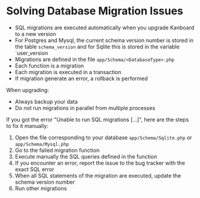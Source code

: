 Solving Database Migration Issues
=================================

- SQL migrations are executed automatically when you upgrade Kanboard to a new version
- For Postgres and Mysql, the current schema version number is stored in the table `schema_version` and for Sqlite this is stored in the variable `user_version
- Migrations are defined in the file `app/Schema/<DatabaseType>.php`
- Each function is a migration
- Each migration is executed in a transaction
- If migration generate an error, a rollback is performed

When upgrading:

- Always backup your data
- Do not run migrations in parallel from multiple processes

If you got the error "Unable to run SQL migrations [...]", here are the steps to fix it manually:

1. Open the file corresponding to your database `app/Schema/Sqlite.php` or `app/Schema/Mysql.php`
2. Go to the failed migration function
3. Execute manually the SQL queries defined in the function
4. If you encounter an error, report the issue to the bug tracker with the exact SQL error
5. When all SQL statements of the migration are executed, update the schema version number
6. Run other migrations

